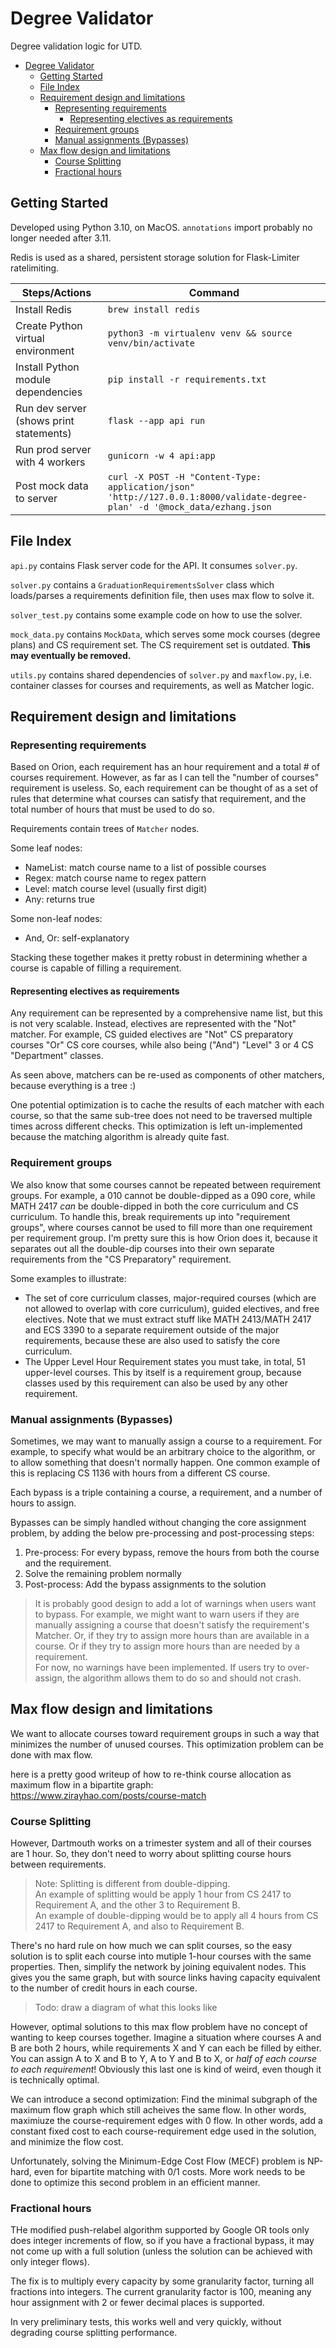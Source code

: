 # Degree Validator

Degree validation logic for UTD.

<!-- TOC -->

* [Degree Validator](#degree-validator)
    * [Getting Started](#getting-started)
    * [File Index](#file-index)
    * [Requirement design and limitations](#requirement-design-and-limitations)
        * [Representing requirements](#representing-requirements)
            * [Representing electives as requirements](#representing-electives-as-requirements)
        * [Requirement groups](#requirement-groups)
        * [Manual assignments (Bypasses)](#manual-assignments--bypasses-)
    * [Max flow design and limitations](#max-flow-design-and-limitations)
        * [Course Splitting](#course-splitting)
        * [Fractional hours](#fractional-hours)

<!-- TOC -->

## Getting Started

Developed using Python 3.10, on MacOS. `annotations` import probably no longer needed after 3.11.

Redis is used as a shared, persistent storage solution for Flask-Limiter ratelimiting.

| Steps/Actions                           | Command                                                                                                                    |
|-----------------------------------------|----------------------------------------------------------------------------------------------------------------------------|
| Install Redis                           | `brew install redis`                                                                                                       |
| Create Python virtual environment       | `python3 -m virtualenv venv && source venv/bin/activate`                                                                   |
| Install Python module dependencies      | `pip install -r requirements.txt`                                                                                          |
| Run dev server (shows print statements) | `flask --app api run`                                                                                                      |
| Run prod server with 4 workers          | `gunicorn -w 4 api:app`                                                                                                    |
| Post mock data to server                | `curl -X POST -H "Content-Type: application/json" 'http://127.0.0.1:8000/validate-degree-plan' -d '@mock_data/ezhang.json` |

## File Index

`api.py` contains Flask server code for the API. It consumes `solver.py`.

`solver.py` contains a `GraduationRequirementsSolver` class which loads/parses a requirements definition file, then
uses max flow to solve it.

`solver_test.py` contains some example code on how to use the solver.

`mock_data.py` contains `MockData`, which serves some mock courses (degree plans) and CS requirement set. The CS
requirement set is outdated. **This may eventually be removed.**

`utils.py` contains shared dependencies of `solver.py` and `maxflow.py`, i.e. container classes for courses and
requirements, as well as Matcher logic.

## Requirement design and limitations

### Representing requirements

Based on Orion, each requirement has an hour requirement and a total # of courses requirement. However, as far as I
can tell the "number of courses" requirement is useless. So, each requirement can be thought of as a set of rules
that determine what courses can satisfy that requirement, and the total number of hours that must be used to do so.

Requirements contain trees of `Matcher` nodes.

Some leaf nodes:

- NameList: match course name to a list of possible courses
- Regex: match course name to regex pattern
- Level: match course level (usually first digit)
- Any: returns true

Some non-leaf nodes:

- And, Or: self-explanatory

Stacking these together makes it pretty robust in determining whether a course is capable of filling a requirement.

#### Representing electives as requirements

Any requirement can be represented by a comprehensive name list, but this is not very scalable. Instead, electives are
represented with the "Not" matcher. For example, CS guided electives are "Not" CS preparatory courses "Or" CS core
courses, while also being ("And") "Level" 3 or 4 CS "Department" classes.

As seen above, matchers can be re-used as components of other matchers, because everything is a tree :)

One potential optimization is to cache the results of each matcher with each course, so that the same sub-tree does
not need to be traversed multiple times across different checks. This optimization is left un-implemented because
the matching algorithm is already quite fast.

### Requirement groups

We also know that some courses cannot be repeated between requirement groups. For example, a 010 cannot be
double-dipped as a 090 core, while MATH 2417 _can_ be double-dipped in both the core curriculum and CS curriculum.
To handle this, break requirements up into "requirement groups", where courses cannot be used to fill more than one
requirement per requirement group. I'm pretty sure this is how Orion does it, because it separates out all the
double-dip courses into their own separate requirements from the "CS Preparatory" requirement.

Some examples to illustrate:

- The set of core curriculum classes, major-required courses (which are not allowed to overlap with core curriculum),
  guided electives, and free electives. Note that we must extract stuff like MATH 2413/MATH 2417 and ECS 3390 to a
  separate requirement outside of the major requirements, because these are also used to satisfy the core curriculum.
- The Upper Level Hour Requirement states you must take, in total, 51 upper-level courses. This by itself is a
  requirement group, because classes used by this requirement can also be used by any other requirement.

### Manual assignments (Bypasses)

Sometimes, we may want to manually assign a course to a requirement. For example, to specify what would be an arbitrary
choice to the algorithm, or to allow something that doesn't normally happen. One common example of this is replacing
CS 1136 with hours from a different CS course.

Each bypass is a triple containing a course, a requirement, and a number of hours to assign.

Bypasses can be simply handled without changing the core assignment problem, by adding the below pre-processing and
post-processing steps:

1. Pre-process: For every bypass, remove the hours from both the course and the requirement.
2. Solve the remaining problem normally
3. Post-process: Add the bypass assignments to the solution

> It is probably good design to add a lot of warnings when users want to bypass. For example, we might want to warn
> users if they are manually assigning a course that doesn't satisfy the requirement's Matcher. Or, if they try to
> assign more hours than are available in a course. Or if they try to assign more hours than are needed by a
> requirement.   
> For now, no warnings have been implemented. If users try to over-assign, the algorithm allows them to do so and
> should not crash.

## Max flow design and limitations

We want to allocate courses toward requirement groups in such a way that minimizes the number of unused courses. This
optimization problem can be done with max flow.

here is a pretty good writeup of how to re-think course allocation as maximum flow in a bipartite graph:
https://www.zirayhao.com/posts/course-match

### Course Splitting

However, Dartmouth works on a trimester system and all of their courses are 1 hour. So, they don't need to worry
about splitting course hours between requirements.

> Note: Splitting is different from double-dipping.  
> An example of splitting would be apply 1 hour from CS 2417 to Requirement A, and the other 3 to Requirement B.  
> An example of double-dipping would be to apply all 4 hours from CS 2417 to Requirement A, and also to Requirement B.

There's no hard rule on how much we can split courses, so the easy solution is to split each course into mutiple
1-hour courses with the same properties. Then, simplify the network by joining equivalent nodes. This gives you the
same graph, but with source links having capacity equivalent to the number of credit hours in each course.

> Todo: draw a diagram of what this looks like

However, optimal solutions to this max flow problem have no concept of wanting to keep courses together. Imagine a
situation where courses A and B are both 2 hours, while requirements X and Y can each be filled by either. You can
assign A to X and B to Y, A to Y and B to X, or _half of each course to each requirement_! Obviously this last one is
kind of weird, even though it is technically optimal.

We can introduce a second optimization: Find the minimal subgraph of the maximum flow graph which still acheives the
same flow. In other words, maximiuze the course-requirement edges with 0 flow. In other words, add a constant fixed cost
to each course-requirement edge used in the solution, and minimize the flow cost.

Unfortunately, solving the Minimum-Edge Cost Flow (MECF) problem is NP-hard, even for bipartite matching with 0/1
costs. More work needs to be done to optimize this second problem in an efficient manner.

### Fractional hours

THe modified push-relabel algorithm supported by Google OR tools only does integer increments of flow, so if you
have a fractional bypass, it may not come up with a full solution (unless the solution can be achieved with only
integer flows).

The fix is to multiply every capacity by some granularity factor, turning all fractions into integers. The current
granularity factor is 100, meaning any hour assignment with 2 or fewer decimal places is supported.

In very preliminary tests, this works well and very quickly, without degrading course splitting performance. 
